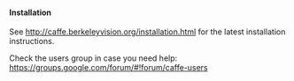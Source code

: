 #### Installation


See http://caffe.berkeleyvision.org/installation.html for the latest
installation instructions.


Check the users group in case you need help:
https://groups.google.com/forum/#!forum/caffe-users
